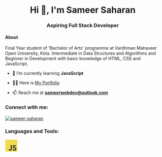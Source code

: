 <h1 align="center">Hi 👋, I'm Sameer Saharan</h1>
<h3 align="center">Aspiring Full Stack Developer</h3>

<h4>About</h4>
<p>Final Year student of 'Bachelor of Arts' programme at Vardhman Mahaveer Open University, Kota. Intermediate in Data Structures and Algorithms and Beginner in Development with basic knowledge of HTML, CSS and JavaScript. 
</p>

- 🌱 I’m currently learning **JavaScript**

- 👨‍💻 Here is <a href="https://sameersaharan.vercel.app" target="_blank">My Portfolio</a>

- 📫 Reach me at **sameerwebdev@outlook.com**

<h3 align="left">Connect with me:</h3>
<p align="left">
<a href="https://linkedin.com/in/sameer-saharan" target="blank"><img align="center" src="https://raw.githubusercontent.com/rahuldkjain/github-profile-readme-generator/master/src/images/icons/Social/linked-in-alt.svg" alt="sameer-saharan" height="30" width="40" /></a>
</p>

<h3 align="left">Languages and Tools:</h3>
<p align="left"> <a href="https://developer.mozilla.org/en-US/docs/Web/JavaScript" target="_blank" rel="noreferrer"> <img src="https://raw.githubusercontent.com/devicons/devicon/master/icons/javascript/javascript-original.svg" alt="javascript" width="40" height="40"/> </a> </p>
